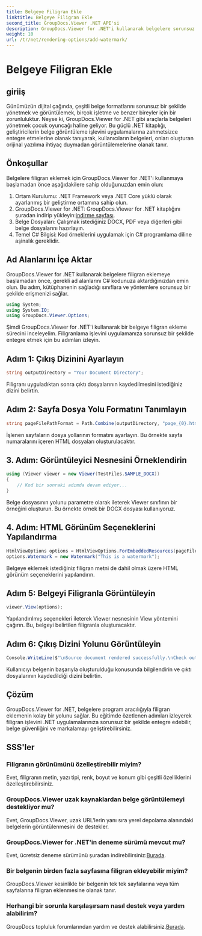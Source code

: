 ```yaml
---
title: Belgeye Filigran Ekle
linktitle: Belgeye Filigran Ekle
second_title: GroupDocs.Viewer .NET API'si
description: GroupDocs.Viewer for .NET'i kullanarak belgelere sorunsuz bir şekilde filigran eklemeyi öğrenin. Takip edilmesi kolay bu eğitimle belge güvenliğini ve markalamayı geliştirin.
weight: 10
url: /tr/net/rendering-options/add-watermark/
---
```


# Belgeye Filigran Ekle

## giriiş
Günümüzün dijital çağında, çeşitli belge formatlarını sorunsuz bir şekilde yönetmek ve görüntülemek, birçok işletme ve benzer bireyler için bir zorunluluktur. Neyse ki, GroupDocs.Viewer for .NET gibi araçlarla belgeleri yönetmek çocuk oyuncağı haline geliyor. Bu güçlü .NET kitaplığı, geliştiricilerin belge görüntüleme işlevini uygulamalarına zahmetsizce entegre etmelerine olanak tanıyarak, kullanıcıların belgeleri, onları oluşturan orijinal yazılıma ihtiyaç duymadan görüntülemelerine olanak tanır.
## Önkoşullar
Belgelere filigran eklemek için GroupDocs.Viewer for .NET'i kullanmaya başlamadan önce aşağıdakilere sahip olduğunuzdan emin olun:
1. Ortam Kurulumu: .NET Framework veya .NET Core yüklü olarak ayarlanmış bir geliştirme ortamına sahip olun.
2.  GroupDocs.Viewer for .NET: GroupDocs.Viewer for .NET kitaplığını şuradan indirip yükleyin:[indirme sayfası](https://releases.groupdocs.com/viewer/net/).
3. Belge Dosyaları: Çalışmak istediğiniz DOCX, PDF veya diğerleri gibi belge dosyalarını hazırlayın.
4. Temel C# Bilgisi: Kod örneklerini uygulamak için C# programlama diline aşinalık gereklidir.

## Ad Alanlarını İçe Aktar
GroupDocs.Viewer for .NET kullanarak belgelere filigran eklemeye başlamadan önce, gerekli ad alanlarını C# kodunuza aktardığınızdan emin olun. Bu adım, kütüphanenin sağladığı sınıflara ve yöntemlere sorunsuz bir şekilde erişmenizi sağlar.

```csharp
using System;
using System.IO;
using GroupDocs.Viewer.Options;
```

Şimdi GroupDocs.Viewer for .NET'i kullanarak bir belgeye filigran ekleme sürecini inceleyelim. Filigranlama işlevini uygulamanıza sorunsuz bir şekilde entegre etmek için bu adımları izleyin.
## Adım 1: Çıkış Dizinini Ayarlayın
```csharp
string outputDirectory = "Your Document Directory";
```
Filigranı uyguladıktan sonra çıktı dosyalarının kaydedilmesini istediğiniz dizini belirtin.
## Adım 2: Sayfa Dosya Yolu Formatını Tanımlayın
```csharp
string pageFilePathFormat = Path.Combine(outputDirectory, "page_{0}.html");
```
İşlenen sayfaların dosya yollarının formatını ayarlayın. Bu örnekte sayfa numaralarını içeren HTML dosyaları oluşturulacaktır.
## 3. Adım: Görüntüleyici Nesnesini Örneklendirin
```csharp
using (Viewer viewer = new Viewer(TestFiles.SAMPLE_DOCX))
{
    // Kod bir sonraki adımda devam ediyor...
}
```
Belge dosyasının yolunu parametre olarak ileterek Viewer sınıfının bir örneğini oluşturun. Bu örnekte örnek bir DOCX dosyası kullanıyoruz.
## 4. Adım: HTML Görünüm Seçeneklerini Yapılandırma
```csharp
HtmlViewOptions options = HtmlViewOptions.ForEmbeddedResources(pageFilePathFormat);
options.Watermark = new Watermark("This is a watermark");
```
Belgeye eklemek istediğiniz filigran metni de dahil olmak üzere HTML görünüm seçeneklerini yapılandırın.
## Adım 5: Belgeyi Filigranla Görüntüleyin
```csharp
viewer.View(options);
```
Yapılandırılmış seçenekleri ileterek Viewer nesnesinin View yöntemini çağırın. Bu, belgeyi belirtilen filigranla oluşturacaktır.
## Adım 6: Çıkış Dizini Yolunu Görüntüleyin
```csharp
Console.WriteLine($"\nSource document rendered successfully.\nCheck output in {outputDirectory}.");
```
Kullanıcıyı belgenin başarıyla oluşturulduğu konusunda bilgilendirin ve çıktı dosyalarının kaydedildiği dizini belirtin.

## Çözüm
GroupDocs.Viewer for .NET, belgelere program aracılığıyla filigran eklemenin kolay bir yolunu sağlar. Bu eğitimde özetlenen adımları izleyerek filigran işlevini .NET uygulamalarınıza sorunsuz bir şekilde entegre edebilir, belge güvenliğini ve markalamayı geliştirebilirsiniz.
## SSS'ler
### Filigranın görünümünü özelleştirebilir miyim?
Evet, filigranın metin, yazı tipi, renk, boyut ve konum gibi çeşitli özelliklerini özelleştirebilirsiniz.
### GroupDocs.Viewer uzak kaynaklardan belge görüntülemeyi destekliyor mu?
Evet, GroupDocs.Viewer, uzak URL'lerin yanı sıra yerel depolama alanındaki belgelerin görüntülenmesini de destekler.
### GroupDocs.Viewer for .NET'in deneme sürümü mevcut mu?
Evet, ücretsiz deneme sürümünü şuradan indirebilirsiniz:[Burada](https://releases.groupdocs.com/).
### Bir belgenin birden fazla sayfasına filigran ekleyebilir miyim?
GroupDocs.Viewer kesinlikle bir belgenin tek tek sayfalarına veya tüm sayfalarına filigran eklenmesine olanak tanır.
### Herhangi bir sorunla karşılaşırsam nasıl destek veya yardım alabilirim?
 GroupDocs topluluk forumlarından yardım ve destek alabilirsiniz.[Burada](https://forum.groupdocs.com/c/viewer/9).
